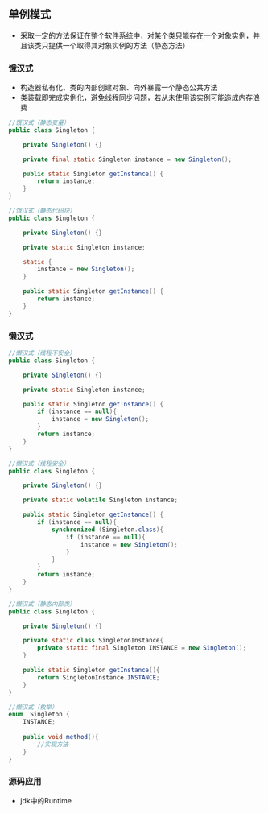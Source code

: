 ## 单例模式

-   采取一定的方法保证在整个软件系统中，对某个类只能存在一个对象实例，并且该类只提供一个取得其对象实例的方法（静态方法）

### 饿汉式

-   构造器私有化、类的内部创建对象、向外暴露一个静态公共方法
-   类装载即完成实例化，避免线程同步问题，若从未使用该实例可能造成内存浪费

```java
//饿汉式（静态变量）
public class Singleton {

    private Singleton() {}

    private final static Singleton instance = new Singleton();

    public static Singleton getInstance() {
        return instance;
    }
}
```

```java
//饿汉式（静态代码块）
public class Singleton {

    private Singleton() {}

    private static Singleton instance;

    static {
        instance = new Singleton();
    }

    public static Singleton getInstance() {
        return instance;
    }
}
```

### 懒汉式

```java
//懒汉式（线程不安全）
public class Singleton {

    private Singleton() {}

    private static Singleton instance;

    public static Singleton getInstance() {
        if (instance == null){
            instance = new Singleton();
        }
        return instance;
    }
}
```

```java
//懒汉式（线程安全）
public class Singleton {

    private Singleton() {}

    private static volatile Singleton instance;

    public static Singleton getInstance() {
        if (instance == null){
            synchronized (Singleton.class){
                if (instance == null){
                    instance = new Singleton();
                }
            }
        }
        return instance;
    }
}
```

```java
//懒汉式（静态内部类）
public class Singleton {

    private Singleton() {}

    private static class SingletonInstance{
        private static final Singleton INSTANCE = new Singleton();
    }

    public static Singleton getInstance(){
        return SingletonInstance.INSTANCE;
    }
}
```

```java
//懒汉式（枚举）
enum  Singleton {
    INSTANCE;
    
    public void method(){
        //实现方法
    }
}
```

### 源码应用

-   jdk中的Runtime